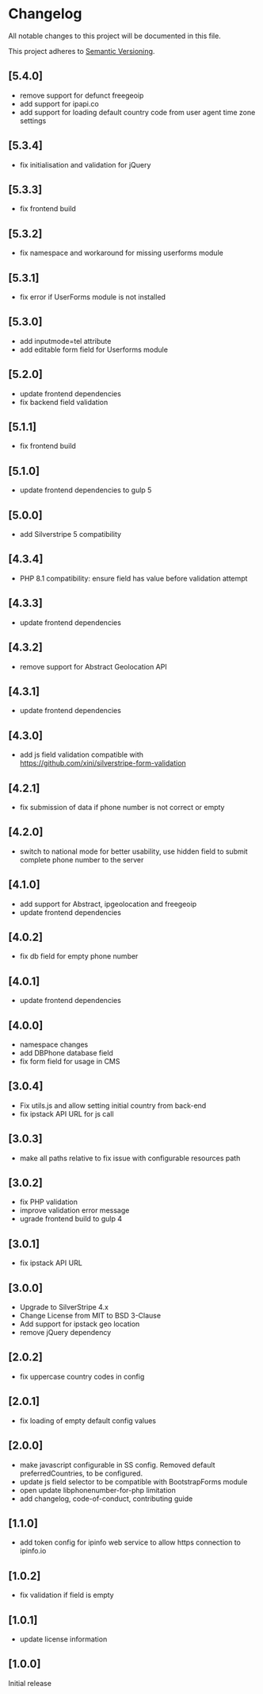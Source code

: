 # Changelog

All notable changes to this project will be documented in this file.

This project adheres to [Semantic Versioning](http://semver.org/).

## [5.4.0]

* remove support for defunct freegeoip
* add support for ipapi.co
* add support for loading default country code from user agent time zone settings

## [5.3.4]

* fix initialisation and validation for jQuery

## [5.3.3]

* fix frontend build

## [5.3.2]

* fix namespace and workaround for missing userforms module

## [5.3.1]

* fix error if UserForms module is not installed

## [5.3.0]

* add inputmode=tel attribute
* add editable form field for Userforms module

## [5.2.0]

* update frontend dependencies
* fix backend field validation

## [5.1.1]

* fix frontend build

## [5.1.0]

* update frontend dependencies to gulp 5

## [5.0.0]

* add Silverstripe 5 compatibility

## [4.3.4]

* PHP 8.1 compatibility: ensure field has value before validation attempt

## [4.3.3]

* update frontend dependencies

## [4.3.2]

* remove support for Abstract Geolocation API

## [4.3.1]

* update frontend dependencies

## [4.3.0]

* add js field validation compatible with https://github.com/xini/silverstripe-form-validation

## [4.2.1]

* fix submission of data if phone number is not correct or empty

## [4.2.0]

* switch to national mode for better usability, use hidden field to submit complete phone number to the server

## [4.1.0]

* add support for Abstract, ipgeolocation and freegeoip
* update frontend dependencies

## [4.0.2]

* fix db field for empty phone number

## [4.0.1]

* update frontend dependencies

## [4.0.0]

* namespace changes
* add DBPhone database field
* fix form field for usage in CMS

## [3.0.4]

* Fix utils.js and allow setting initial country from back-end
* fix ipstack API URL for js call

## [3.0.3]

* make all paths relative to fix issue with configurable resources path

## [3.0.2]

* fix PHP validation
* improve validation error message 
* ugrade frontend build to gulp 4

## [3.0.1]

* fix ipstack API URL 

## [3.0.0]

* Upgrade to SilverStripe 4.x
* Change License from MIT to BSD 3-Clause
* Add support for ipstack geo location
* remove jQuery dependency

## [2.0.2]

* fix uppercase country codes in config

## [2.0.1]

* fix loading of empty default config values

## [2.0.0]

* make javascript configurable in SS config. Removed default preferredCountries, to be configured.
* update js field selector to be compatible with BootstrapForms module
* open update libphonenumber-for-php limitation
* add changelog, code-of-conduct, contributing guide

## [1.1.0]

* add token config for ipinfo web service to allow https connection to ipinfo.io

## [1.0.2]

* fix validation if field is empty

## [1.0.1]

* update license information


## [1.0.0]

Initial release
